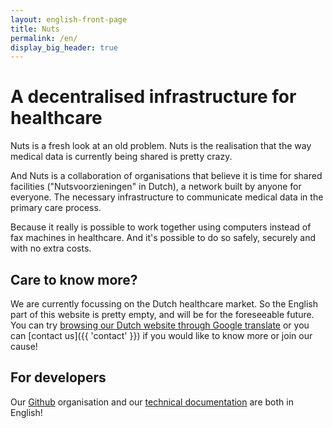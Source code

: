 ```yaml
---
layout: english-front-page
title: Nuts
permalink: /en/
display_big_header: true
---
```


# A decentralised infrastructure for healthcare

Nuts is a fresh look at an old problem. Nuts is the realisation that the way
medical data is currently being shared is pretty crazy.

And Nuts is a collaboration of organisations that believe it is time for shared
facilities ("Nutsvoorzieningen" in Dutch), a network built by anyone for
everyone. The necessary infrastructure to communicate medical data in the
primary care process.

Because it really is possible to work together using computers instead of fax
machines in healthcare. And it's possible to do so safely, securely and with no
extra costs.

## Care to know more?

We are currently focussing on the Dutch healthcare market. So the English part
of this website is pretty empty, and will be for the foreseeable future. You can
try [browsing our Dutch website through Google translate](https://translate.google.com/translate?sl=nl&tl=en&u=nuts.nl)
or you can [contact us]({{ 'contact' }}) if you would like to know more or join
our cause!

## For developers

Our [Github](https://github.com/nuts-foundation) organisation and our
[technical documentation](https://nuts-documentation.readthedocs.io/) are both
in English!
